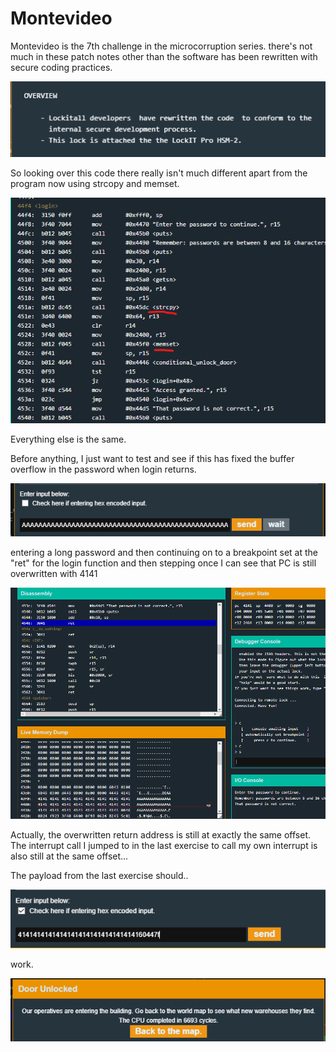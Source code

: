 # Montevideo

Montevideo is the 7th challenge in the microcorruption series.
there's not much in these patch notes other than the software has been rewritten with secure coding practices.

![changes](Images/Montevideo/changes.png)



So looking over this code there really isn't much different apart from the program now using strcopy and memset.

![login](Images/Montevideo/login.png)

Everything else is the same.

Before anything, I just want to test and see if this has fixed the buffer overflow in the password when login returns.

![attempt](Images/Montevideo/attempt.png)

entering a long password and then continuing on to a breakpoint set at the "ret" for the login function and then stepping once I can see that PC is still overwritten with 4141

![overflow](Images/Montevideo/overflow.png)

Actually, the overwritten return address is still at exactly the same offset.
The interrupt call I jumped to in the last exercise to call my own  interrupt is also still at the same offset...

The payload from the last exercise should..

![payload](Images/Montevideo/payload.png)

work.

![success](Images/Montevideo/success.png)
